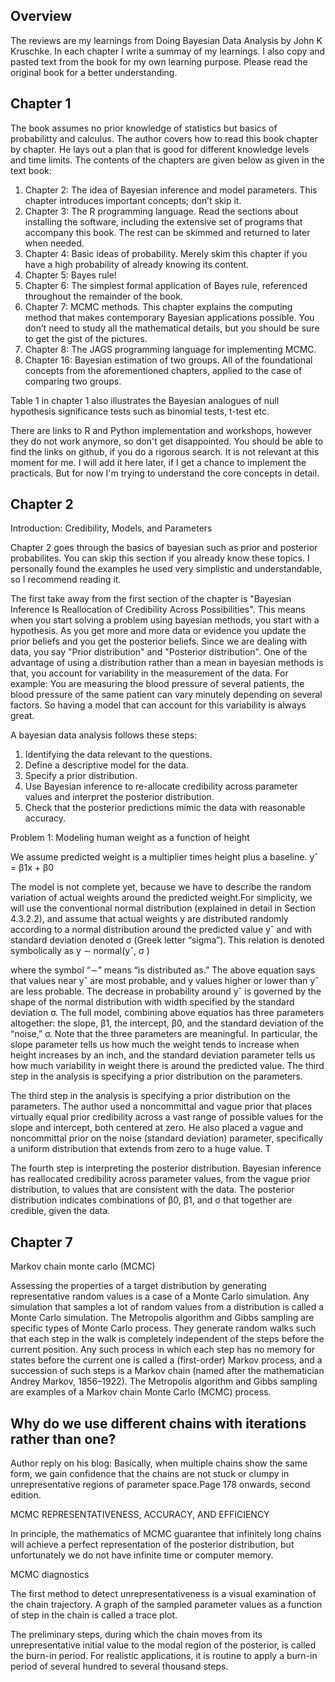 Overview
--------
The reviews are my learnings from Doing Bayesian Data Analysis by John K Kruschke. In each chapter I write a summay of my learnings. I also copy and pasted text from the book for my own learning purpose. Please read the original book for a better understanding.


Chapter 1
---------
The book assumes no prior knowledge of statistics but basics of probabilitty and calculus. The author covers how to read this book chapter by chapter. He lays out a plan that is good for different knowledge levels and time limits. 
The contents of the chapters are given below as given in the text book:

1. Chapter 2: The idea of Bayesian inference and model parameters. This chapter introduces important concepts; don’t skip it.
2. Chapter 3: The R programming language. Read the sections about installing the software, including the extensive set of programs that accompany this book. The rest can be skimmed and returned to later when needed.
3. Chapter 4: Basic ideas of probability. Merely skim this chapter if you have a high probability of already knowing its content.
4. Chapter 5: Bayes rule!
5. Chapter 6: The simplest formal application of Bayes rule, referenced throughout the remainder of the book.
6. Chapter 7: MCMC methods. This chapter explains the computing method that makes contemporary Bayesian applications possible. You don’t need to study all the mathematical details, but you should be sure to get the gist of the pictures.
7. Chapter 8: The JAGS programming language for implementing MCMC.
8. Chapter 16: Bayesian estimation of two groups. All of the foundational concepts from the aforementioned chapters, applied to the case of comparing two groups.

Table 1 in chapter 1 also illustrates the Bayesian analogues of null hypothesis significance tests such as binomial tests, t-test etc.

There are links to R and Python implementation and workshops, however they do not work anymore, so don't get disappointed. You should be able to find the links on github, if you do a rigorous search. It is not relevant at this moment for me. I will add it here later, if I get a chance to implement the practicals. But for now I'm trying to understand the core concepts in detail.

Chapter 2
---------
Introduction: Credibility, Models, and Parameters

Chapter 2 goes through the basics of bayesian such as prior and posterior probabilites. You can skip this section if you already know these topics. I personally found the examples he used very simplistic and understandable, so I recommend reading it. 

The first take away from the first section of the chapter is "Bayesian Inference Is Reallocation of Credibility Across Possibilities". This means when you start solving a problem using bayesian methods, you start with a hypothesis. As you get more and more data or evidence you update the prior beliefs and you get the posterior beliefs. Since we are dealing with data, you say "Prior distribution" and "Posterior distribution". One of the advantage of using a distribution rather than a mean in bayesian methods is that, you account for variability in the measurement of the data. For example: You are measuring the blood pressure of several patients, the blood pressure of the same patient can vary minutely depending on several factors. So having a model that can account for this variability is always great.

A bayesian data analysis follows these steps:
1. Identifying the data relevant to the questions. 
2. Define a descriptive model for the data. 
3. Specify a prior distribution.
4. Use Bayesian inference to re-allocate credibility across parameter values and interpret the posterior distribution.
5. Check that the posterior predictions mimic the data with reasonable accuracy.

Problem 1: Modeling human weight as a function of height

We assume predicted weight is a multiplier times height plus a baseline. 
yˆ = β1x + β0

The model is not complete yet, because we have to describe the random variation of actual weights around the predicted weight.For simplicity, we will use the conventional normal distribution (explained in detail in Section 4.3.2.2), and assume that actual weights y are distributed randomly according to a normal distribution around the predicted value yˆ and with standard deviation denoted σ (Greek letter “sigma”). This relation is denoted symbolically as
y ∼ normal(yˆ, σ )

where the symbol “∼” means “is distributed as.” The above equation says that values near yˆ are most probable, and y values higher or lower than yˆ are less probable. The decrease in probability around yˆ is governed by the shape of the normal distribution with width specified by the standard deviation σ.
The full model, combining above equatios has three parameters altogether: the slope, β1, the intercept, β0, and the standard deviation of the “noise,” σ. Note that the three parameters are meaningful. In particular, the slope parameter tells us how much the weight tends to increase when height increases by an inch, and the standard deviation parameter tells us how much variability in weight there is around the predicted value. The third step in the analysis is specifying a prior distribution on the parameters.

The third step in the analysis is specifying a prior distribution on the parameters. The author used a noncommittal and vague prior that places
virtually equal prior credibility across a vast range of possible values for the slope and intercept, both centered at zero. He also placed a vague and noncommittal prior on the noise (standard deviation) parameter, specifically a uniform distribution that extends from zero to a huge value. T

The fourth step is interpreting the posterior distribution. Bayesian inference has reallocated credibility across parameter values, from the vague prior distribution, to values that are consistent with the data. The posterior distribution indicates combinations of β0, β1, and σ that together are credible, given the data. 



Chapter 7
---------
Markov chain monte carlo (MCMC)

Assessing the properties of a target distribution by generating representative random values is a case of a Monte Carlo simulation. Any simulation that samples a lot of random values from a distribution is called a Monte Carlo simulation. The Metropolis algorithm and Gibbs sampling are specific types of Monte Carlo
process. They generate random walks such that each step in the walk is completely independent of the steps before the current position. Any such process in which each step has no memory for states before the current one is called a (first-order) Markov process, and a succession of such steps is a Markov chain (named after the mathematician Andrey Markov, 1856–1922). The Metropolis algorithm and Gibbs sampling are examples of a Markov chain Monte Carlo (MCMC) process.

Why do we use different chains with iterations rather than one? 
--------------------
Author reply on his blog: Basically, when multiple chains show the same form, we gain confidence that the chains are not stuck or clumpy in unrepresentative regions of parameter space.Page 178 onwards, second edition. 

MCMC REPRESENTATIVENESS, ACCURACY, AND EFFICIENCY

In principle, the mathematics of MCMC guarantee that infinitely long chains will achieve a perfect representation of the posterior distribution, but unfortunately we do not have infinite time or computer memory.


MCMC diagnostics

The first method to detect unrepresentativeness is a visual examination of the chain trajectory. A graph of the sampled parameter values as a function of step in the chain is called a trace plot.

The preliminary steps, during which the chain moves from its unrepresentative initial value to the modal region of the posterior, is called the burn-in period. For realistic applications, it is routine to apply a burn-in period of several hundred to several thousand steps. 














